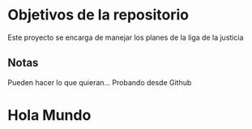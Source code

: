 # Objetivos de la repositorio

Este proyecto se encarga de manejar los planes de la liga de la justicia


## Notas
Pueden hacer lo que quieran...
Probando desde Github

# Hola Mundo
